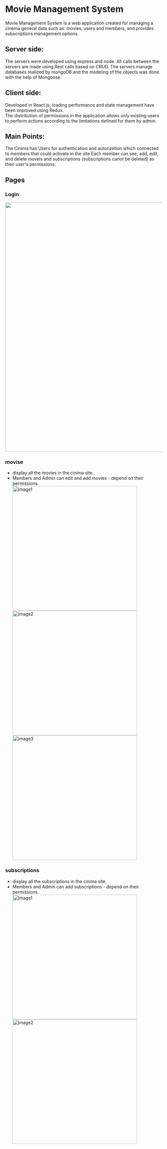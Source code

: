 # Movie Management System
 Movie Management System is a web application created for managing a cinema general data such as: movies, users and members, and provides subscriptions management options.
 

## Server side:
The servers were developed using express and node.
All calls between the servers are made using Rest calls based on CRUD.
The servers manage databases realized by mongoDB and the modeling of the objects was done with the help of Mongoose.

## Client side:
Developed in React.js, loading performance and state management have been improved using Redux.<br/>
The distribution of permissions in the application allows only existing users to perform actions according to the limitations defined for them by admin.<br/>

## Main Points:
The Cinima has Users for authentication and autorizetion which connected to members that could activate in the site
Each member can see, add, edit, and delete moveis and subscriptions (subscriptions canot be deleted) as their user's permissions.<br/>

## Pages
<h3>Login</h3>
     <img src="https://user-images.githubusercontent.com/129841851/231476044-43934630-003c-4434-86f8-0e9f7411c5f9.png" width="800">

<h3>movise</h3>
<ul>
    <li>display all the movies in the cinima site.</li>
    <li>Members and Admin can edit and add movies - depend on their permissions.</li>
     <img src="https://user-images.githubusercontent.com/129841851/231470948-52d27d87-6c3f-4aba-a4e4-9ea25e7812a2.png" alt="image1" width="400">
     <img src="https://user-images.githubusercontent.com/129841851/231470963-b09eb63b-d414-424b-a16c-48fdaf27cdb2.png" alt="image2" width="400"> 
      <img src="https://user-images.githubusercontent.com/129841851/231475100-6dfbc587-8643-4994-8cfd-f2cafe9bb593.png" alt="image3" width="400"> 

</ul>
<h3>subscriptions</h3>
<ul>
    <li>display all the subscriptions in the cinima site.</li>
    <li>Members and Admin can add subscriptions - depend on their permissions.</li>
      <img src="https://user-images.githubusercontent.com/129841851/231472677-9b303b76-66fc-4aff-b252-270db399f8ea.png" alt="image1" width="400">
     <img src="https://user-images.githubusercontent.com/129841851/231472728-8ca3e0df-5c46-44f0-ada9-fbdc9282aed0.png" alt="image2" width="400"> 

</ul>


